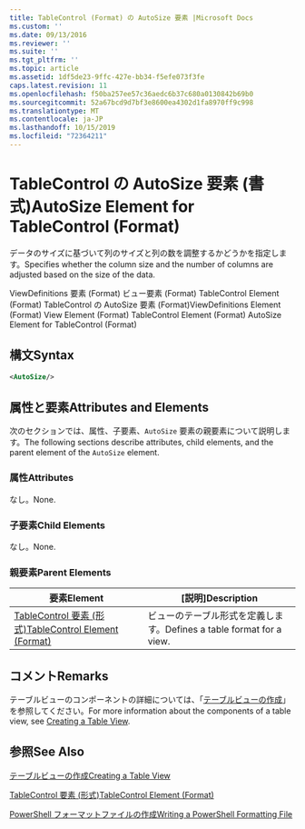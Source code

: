 ```yaml
---
title: TableControl (Format) の AutoSize 要素 |Microsoft Docs
ms.custom: ''
ms.date: 09/13/2016
ms.reviewer: ''
ms.suite: ''
ms.tgt_pltfrm: ''
ms.topic: article
ms.assetid: 1df5de23-9ffc-427e-bb34-f5efe073f3fe
caps.latest.revision: 11
ms.openlocfilehash: f50ba257ee57c36aedc6b37c680a0130842b69b0
ms.sourcegitcommit: 52a67bcd9d7bf3e8600ea4302d1fa8970ff9c998
ms.translationtype: MT
ms.contentlocale: ja-JP
ms.lasthandoff: 10/15/2019
ms.locfileid: "72364211"
---
```

# <a name="autosize-element-for-tablecontrol-format"></a><span data-ttu-id="3e4c0-102">TableControl の AutoSize 要素 (書式)</span><span class="sxs-lookup"><span data-stu-id="3e4c0-102">AutoSize Element for TableControl (Format)</span></span>

<span data-ttu-id="3e4c0-103">データのサイズに基づいて列のサイズと列の数を調整するかどうかを指定します。</span><span class="sxs-lookup"><span data-stu-id="3e4c0-103">Specifies whether the column size and the number of columns are adjusted based on the size of the data.</span></span>

<span data-ttu-id="3e4c0-104">ViewDefinitions 要素 (Format) ビュー要素 (Format) TableControl Element (Format) TableControl の AutoSize 要素 (Format)</span><span class="sxs-lookup"><span data-stu-id="3e4c0-104">ViewDefinitions Element (Format) View Element (Format) TableControl Element (Format) AutoSize Element for TableControl (Format)</span></span>

## <a name="syntax"></a><span data-ttu-id="3e4c0-105">構文</span><span class="sxs-lookup"><span data-stu-id="3e4c0-105">Syntax</span></span>

```xml
<AutoSize/>
```

## <a name="attributes-and-elements"></a><span data-ttu-id="3e4c0-106">属性と要素</span><span class="sxs-lookup"><span data-stu-id="3e4c0-106">Attributes and Elements</span></span>

<span data-ttu-id="3e4c0-107">次のセクションでは、属性、子要素、`AutoSize` 要素の親要素について説明します。</span><span class="sxs-lookup"><span data-stu-id="3e4c0-107">The following sections describe attributes, child elements, and the parent element of the `AutoSize` element.</span></span>

### <a name="attributes"></a><span data-ttu-id="3e4c0-108">属性</span><span class="sxs-lookup"><span data-stu-id="3e4c0-108">Attributes</span></span>

<span data-ttu-id="3e4c0-109">なし。</span><span class="sxs-lookup"><span data-stu-id="3e4c0-109">None.</span></span>

### <a name="child-elements"></a><span data-ttu-id="3e4c0-110">子要素</span><span class="sxs-lookup"><span data-stu-id="3e4c0-110">Child Elements</span></span>

<span data-ttu-id="3e4c0-111">なし。</span><span class="sxs-lookup"><span data-stu-id="3e4c0-111">None.</span></span>

### <a name="parent-elements"></a><span data-ttu-id="3e4c0-112">親要素</span><span class="sxs-lookup"><span data-stu-id="3e4c0-112">Parent Elements</span></span>

|<span data-ttu-id="3e4c0-113">要素</span><span class="sxs-lookup"><span data-stu-id="3e4c0-113">Element</span></span>|<span data-ttu-id="3e4c0-114">[説明]</span><span class="sxs-lookup"><span data-stu-id="3e4c0-114">Description</span></span>|
|-------------|-----------------|
|[<span data-ttu-id="3e4c0-115">TableControl 要素 (形式)</span><span class="sxs-lookup"><span data-stu-id="3e4c0-115">TableControl Element (Format)</span></span>](./tablecontrol-element-format.md)|<span data-ttu-id="3e4c0-116">ビューのテーブル形式を定義します。</span><span class="sxs-lookup"><span data-stu-id="3e4c0-116">Defines a table format for a view.</span></span>|

## <a name="remarks"></a><span data-ttu-id="3e4c0-117">コメント</span><span class="sxs-lookup"><span data-stu-id="3e4c0-117">Remarks</span></span>

<span data-ttu-id="3e4c0-118">テーブルビューのコンポーネントの詳細については、「[テーブルビューの作成](./creating-a-table-view.md)」を参照してください。</span><span class="sxs-lookup"><span data-stu-id="3e4c0-118">For more information about the components of a table view, see [Creating a Table View](./creating-a-table-view.md).</span></span>

## <a name="see-also"></a><span data-ttu-id="3e4c0-119">参照</span><span class="sxs-lookup"><span data-stu-id="3e4c0-119">See Also</span></span>

[<span data-ttu-id="3e4c0-120">テーブルビューの作成</span><span class="sxs-lookup"><span data-stu-id="3e4c0-120">Creating a Table View</span></span>](./creating-a-table-view.md)

[<span data-ttu-id="3e4c0-121">TableControl 要素 (形式)</span><span class="sxs-lookup"><span data-stu-id="3e4c0-121">TableControl Element (Format)</span></span>](./tablecontrol-element-format.md)

[<span data-ttu-id="3e4c0-122">PowerShell フォーマットファイルの作成</span><span class="sxs-lookup"><span data-stu-id="3e4c0-122">Writing a PowerShell Formatting File</span></span>](./writing-a-powershell-formatting-file.md)
